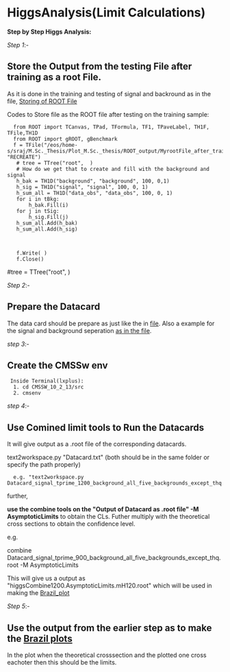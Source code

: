 # HiggsAnalysis(Limit Calculations)
**Step by Step Higgs Analysis:**

*Step 1*:-
  ## Store the Output from the testing File after training as a root File.
 
 As it is done in the training and testing of signal and backround as in the file, [Storing of ROOT File](https://github.com/raj2022/HiggsAnalysis/tree/main/Codes)
 
 Codes to Store file as the ROOT file after testing on the training sample:
 
      from ROOT import TCanvas, TPad, TFormula, TF1, TPaveLabel, TH1F, TFile,TH1D
      from ROOT import gROOT, gBenchmark
      f = TFile("/eos/home-s/sraj/M.Sc._Thesis/Plot_M.Sc._thesis/ROOT_output/MyrootFile_after_training_Tprime_600_all_five_background_test_with_TPrime1200.root", "RECREATE")
       # tree = TTree("root",  )
       # How do we get that to create and fill with the background and signal
       h_bak = TH1D("background", "background", 100, 0,1)
       h_sig = TH1D("signal", "signal", 100, 0, 1)
       h_sum_all = TH1D("data_obs", "data_obs", 100, 0, 1)
       for i in tBkg:
           h_bak.Fill(i)
       for j in tSig:
           h_sig.Fill(j)
       h_sum_all.Add(h_bak) 
       h_sum_all.Add(h_sig)



       f.Write( )
       f.Close()

       
#tree = TTree("root",  )

*Step 2*:-
   ## Prepare the Datacard
 
 The data card should be prepare as just like the in [file](https://github.com/raj2022/HiggsAnalysis/blob/main/DataCards/datacard_practice_1.txt).
 Also a example for the signal and background seperation [as in the file](https://github.com/raj2022/HiggsAnalysis/blob/main/DataCards/Datacard_signal_tprime_900_background_ttgg.txt).

*step 3*:-
 ## Create the CMSSw env
     Inside Terminal(lxplus):
      1. cd CMSSW_10_2_13/src 
      2. cmsenv
      
*step 4*:-
 ## Use Comined limit tools to Run the Datacards
   It will give output as a .root file of the corresponding datacards.
   
   text2workspace.py "Datacard.txt" (both should be in the same folder or specify the path properly)
   
      e.g. "text2workspace.py Datacard_signal_tprime_1200_background_all_five_backgrounds_except_thq.txt" 
   
   further, 
   
   **use the combine tools on the "Output of Datacard as .root file" -M AsymptoticLimits** to obtain the CLs. Futher multiply with the theoretical cross sections to obtain the confidence level.
   
   e.g.
  
  combine Datacard_signal_tprime_900_background_all_five_backgrounds_except_thq.root -M AsymptoticLimits
 
 This will give us a output as "higgsCombine1200.AsymptoticLimits.mH120.root" which will be used in making the [Brazil_plot](https://github.com/raj2022/HiggsAnalysis/tree/main/Brazil_plots)
 
 *Step 5*:-
  ## Use the output from the earlier step as to make the [Brazil plots](https://github.com/raj2022/HiggsAnalysis/tree/main/Brazil_plots) 

In the plot when the theoretical crosssection and the plotted one cross eachoter then this should be the limits.

